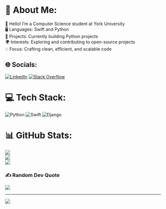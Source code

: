 # 💫 About Me:
👋 Hello! I’m a Computer Science student at York University<br>🖥️ Languages: Swift and Python<br>🐍 Projects: Currently building Python projects<br>🌍 Interests: Exploring and contributing to open-source projects<br>💡 Focus: Crafting clean, efficient, and scalable code<br>


## 🌐 Socials:
[![LinkedIn](https://img.shields.io/badge/LinkedIn-%230077B5.svg?logo=linkedin&logoColor=white)](https://linkedin.com/in/https://www.linkedin.com/in/amirali-akef-b9232a266?utm_source=share&utm_campaign=share_via&utm_content=profile&utm_medium=ios_app) [![Stack Overflow](https://img.shields.io/badge/-Stackoverflow-FE7A16?logo=stack-overflow&logoColor=white)](https://stackoverflow.com/users/Amirali_Akef) 

# 💻 Tech Stack:
![Python](https://img.shields.io/badge/python-3670A0?style=for-the-badge&logo=python&logoColor=ffdd54) ![Swift](https://img.shields.io/badge/swift-F54A2A?style=for-the-badge&logo=swift&logoColor=white) ![Django](https://img.shields.io/badge/django-%23092E20.svg?style=for-the-badge&logo=django&logoColor=white)
# 📊 GitHub Stats:
![](https://github-readme-stats.vercel.app/api?username=AmiraliAkef&theme=radical&hide_border=false&include_all_commits=false&count_private=false)<br/>
![](https://github-readme-streak-stats.herokuapp.com/?user=AmiraliAkef&theme=radical&hide_border=false)<br/>
![](https://github-readme-stats.vercel.app/api/top-langs/?username=AmiraliAkef&theme=radical&hide_border=false&include_all_commits=false&count_private=false&layout=compact)

### ✍️ Random Dev Quote
![](https://quotes-github-readme.vercel.app/api?type=horizontal&theme=gruvbox)

---
[![](https://visitcount.itsvg.in/api?id=AmiraliAkef&icon=1&color=6)](https://visitcount.itsvg.in)

<!-- Proudly created with GPRM ( https://gprm.itsvg.in ) -->
